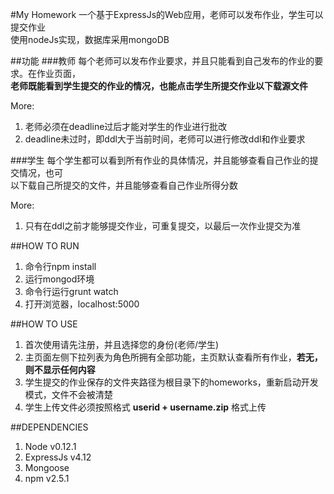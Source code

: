 #My Homework
一个基于ExpressJs的Web应用，老师可以发布作业，学生可以提交作业  
使用nodeJs实现，数据库采用mongoDB


##功能
###教师
每个老师可以发布作业要求，并且只能看到自己发布的作业的要求。在作业页面，  
**老师既能看到学生提交的作业的情况，也能点击学生所提交作业以下载源文件**

More:  
1. 老师必须在deadline过后才能对学生的作业进行批改  
2. deadline未过时，即ddl大于当前时间，老师可以进行修改ddl和作业要求  

###学生
每个学生都可以看到所有作业的具体情况，并且能够查看自己作业的提交情况，也可  
以下载自己所提交的文件，并且能够查看自己作业所得分数

More:  
1. 只有在ddl之前才能够提交作业，可重复提交，以最后一次作业提交为准  

##HOW TO RUN
1. 命令行npm install
2. 运行mongod环境
3. 命令行运行grunt watch
4. 打开浏览器，localhost:5000

##HOW TO USE
1. 首次使用请先注册，并且选择您的身份(老师/学生)
2. 主页面左侧下拉列表为角色所拥有全部功能，主页默认查看所有作业，**若无，则不显示任何内容**
3. 学生提交的作业保存的文件夹路径为根目录下的homeworks，重新启动开发模式，文件不会被清楚
4. 学生上传文件必须按照格式 **userid + username.zip** 格式上传

##DEPENDENCIES
1. Node v0.12.1
2. ExpressJs v4.12
3. Mongoose
4. npm v2.5.1

